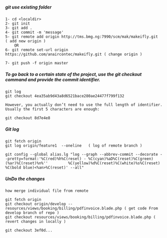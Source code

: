 

##### git use existing folder

	1- cd <localdir>
	2- git init
	3- git add .
	4- git commit -m 'message'
	5- git remote add origin http://tms.bmg.ng:7990/scm/mak/makeifly.git	( add new origin )
		OR
	6- git remote set-url origin https://github.com/anaircontec/makeifly.git ( change origin )

	7- git push -f origin master



##### To go back to a certain state of the project, use the git checkout command and provide the commit identifier.

	git log
	git checkout 4ea35ab9d43a8d6521bace280ae24477f799f132

	However, you actually don’t need to use the full length of identifier. Usually the first 5 characters are enough:

	git checkout 8d7e4e8


##### Git log

	git fetch origin
	git log origin/feature1  --oneline   ( log of remote branch )

	git config --global alias.lg "log --graph --abbrev-commit --decorate --pretty=format:'%C(red)%h%C(reset) - %C(cyan)%aD%C(reset)%C(green)(%ar)%C(reset)%n%''         %C(yellow)%d%C(reset)%C(white)%s%C(reset) %C(bold blue)<%an>%C(reset)' --all"

##### UnDo the changes
	how merge individual file from remote

	git fetch origin
	git checkout origin/develop -- resources/views/booking/billing/pdfinvoice.blade.php ( get code From  develop branch of repo )
	git checkout resources/views/booking/billing/pdfinvoice.blade.php ( revert changes in locally )

	git checkout 3ef0d...














